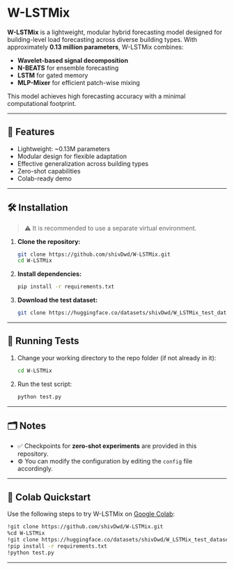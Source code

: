 

# W-LSTMix

**W-LSTMix** is a lightweight, modular hybrid forecasting model designed for building-level load forecasting across diverse building types. With approximately **0.13 million parameters**, W-LSTMix combines:

- **Wavelet-based signal decomposition**
- **N-BEATS** for ensemble forecasting
- **LSTM** for gated memory
- **MLP-Mixer** for efficient patch-wise mixing

This model achieves high forecasting accuracy with a minimal computational footprint.

---

## 🚀 Features

- Lightweight: ~0.13M parameters
- Modular design for flexible adaptation
- Effective generalization across building types
- Zero-shot capabilities
- Colab-ready demo

---

## 🛠 Installation

> ⚠️ It is recommended to use a separate virtual environment.

1. **Clone the repository:**
   ```bash
   git clone https://github.com/shivDwd/W-LSTMix.git
   cd W-LSTMix
   ```

2. **Install dependencies:**
   ```bash
   pip install -r requirements.txt
   ```

3. **Download the test dataset:**
   ```bash
   git clone https://huggingface.co/datasets/shivDwd/W_LSTMix_test_dataset
   ```

---

## 🧪 Running Tests

1. Change your working directory to the repo folder (if not already in it):
   ```bash
   cd W-LSTMix
   ```

2. Run the test script:
   ```bash
   python test.py
   ```

---

## 🗂 Notes

- ✅ Checkpoints for **zero-shot experiments** are provided in this repository.
- ⚙️ You can modify the configuration by editing the `config` file accordingly.

---

## 📓 Colab Quickstart

Use the following steps to try W-LSTMix on [Google Colab](https://colab.research.google.com):

```bash
!git clone https://github.com/shivDwd/W-LSTMix.git
%cd W-LSTMix
!git clone https://huggingface.co/datasets/shivDwd/W_LSTMix_test_dataset
!pip install -r requirements.txt
!python test.py
```

---




